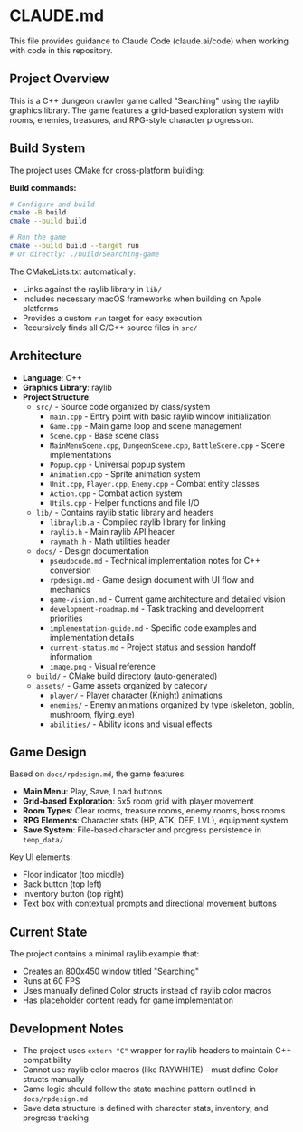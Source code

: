 # CLAUDE.md

This file provides guidance to Claude Code (claude.ai/code) when working with code in this repository.

## Project Overview

This is a C++ dungeon crawler game called "Searching" using the raylib graphics library. The game features a grid-based exploration system with rooms, enemies, treasures, and RPG-style character progression.

## Build System

The project uses CMake for cross-platform building:

**Build commands:**
```bash
# Configure and build
cmake -B build
cmake --build build

# Run the game
cmake --build build --target run
# Or directly: ./build/Searching-game
```

The CMakeLists.txt automatically:
- Links against the raylib library in `lib/`
- Includes necessary macOS frameworks when building on Apple platforms
- Provides a custom `run` target for easy execution
- Recursively finds all C/C++ source files in `src/`

## Architecture

- **Language**: C++
- **Graphics Library**: raylib
- **Project Structure**:
  - `src/` - Source code organized by class/system
    - `main.cpp` - Entry point with basic raylib window initialization
    - `Game.cpp` - Main game loop and scene management
    - `Scene.cpp` - Base scene class
    - `MainMenuScene.cpp`, `DungeonScene.cpp`, `BattleScene.cpp` - Scene implementations
    - `Popup.cpp` - Universal popup system
    - `Animation.cpp` - Sprite animation system
    - `Unit.cpp`, `Player.cpp`, `Enemy.cpp` - Combat entity classes
    - `Action.cpp` - Combat action system
    - `Utils.cpp` - Helper functions and file I/O
  - `lib/` - Contains raylib static library and headers
    - `libraylib.a` - Compiled raylib library for linking
    - `raylib.h` - Main raylib API header
    - `raymath.h` - Math utilities header
  - `docs/` - Design documentation
    - `pseudocode.md` - Technical implementation notes for C++ conversion
    - `rpdesign.md` - Game design document with UI flow and mechanics
    - `game-vision.md` - Current game architecture and detailed vision
    - `development-roadmap.md` - Task tracking and development priorities
    - `implementation-guide.md` - Specific code examples and implementation details
    - `current-status.md` - Project status and session handoff information
    - `image.png` - Visual reference
  - `build/` - CMake build directory (auto-generated)
  - `assets/` - Game assets organized by category
    - `player/` - Player character (Knight) animations
    - `enemies/` - Enemy animations organized by type (skeleton, goblin, mushroom, flying_eye)
    - `abilities/` - Ability icons and visual effects

## Game Design

Based on `docs/rpdesign.md`, the game features:

- **Main Menu**: Play, Save, Load buttons
- **Grid-based Exploration**: 5x5 room grid with player movement
- **Room Types**: Clear rooms, treasure rooms, enemy rooms, boss rooms
- **RPG Elements**: Character stats (HP, ATK, DEF, LVL), equipment system
- **Save System**: File-based character and progress persistence in `temp_data/`

Key UI elements:
- Floor indicator (top middle)
- Back button (top left)
- Inventory button (top right)
- Text box with contextual prompts and directional movement buttons

## Current State

The project contains a minimal raylib example that:
- Creates an 800x450 window titled "Searching"
- Runs at 60 FPS
- Uses manually defined Color structs instead of raylib color macros
- Has placeholder content ready for game implementation

## Development Notes

- The project uses `extern "C"` wrapper for raylib headers to maintain C++ compatibility
- Cannot use raylib color macros (like RAYWHITE) - must define Color structs manually
- Game logic should follow the state machine pattern outlined in `docs/rpdesign.md`
- Save data structure is defined with character stats, inventory, and progress tracking
